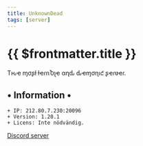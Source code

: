 ```yaml
---
title: UnknownDead
tags: [server]
---
```


# {{ $frontmatter.title }}
Tԋҽ ɱσʂƚ ƚҽɾɾιႦʅҽ αɳԃ
ԃҽɱσɳιƈ ʂҽɾʋҽɾ.

## • Information •
```
+ IP: 212.80.7.230:20096
+ Version: 1.20.1
+ Licens: Inte nödvändig.
```

[Discord server](https://discord.gg/qEupJs53Tc)